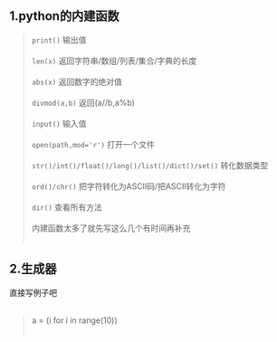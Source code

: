 1.python的内建函数
-
>```print()``` 输出值<br></br>
>```len(x)``` 返回字符串/数组/列表/集合/字典的长度<br></br>
>```abs(x)``` 返回数字的绝对值<br></br>
>```divmod(a,b)``` 返回(a//b,a%b)<br></br>
>```input()``` 输入值<br></br>
>```open(path,mod='r')``` 打开一个文件<br></br>
>```str()/int()/float()/long()/list()/dict()/set()``` 转化数据类型<br></br>
>```ord()/chr()``` 把字符转化为ASCII码/把ASCII转化为字符<br></br>
>```dir()``` 查看所有方法<br></br>
内建函数太多了就先写这么几个有时间再补充<br></br>

2.生成器
-
直接写例子吧<br></br>
>a = (i for i in range(10))<br></br>
>
